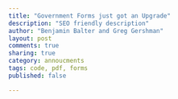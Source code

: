 ```yaml
---
title: "Government Forms just got an Upgrade"
description: "SEO friendly description"
author: "Benjamin Balter and Greg Gershman"
layout: post
comments: true
sharing: true
category: annoucments
tags: code, pdf, forms
published: false

---
```


